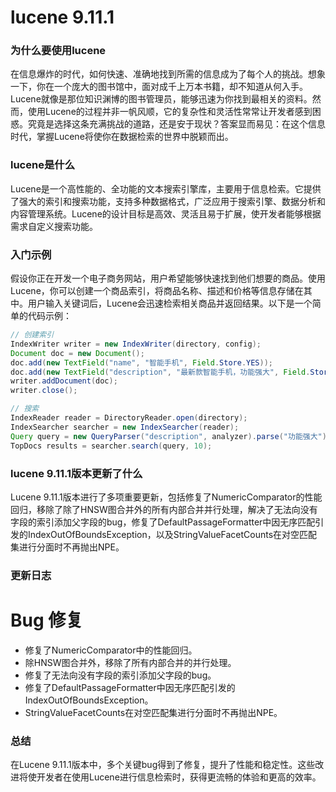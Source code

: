 # lucene 9.11.1
### 为什么要使用lucene

在信息爆炸的时代，如何快速、准确地找到所需的信息成为了每个人的挑战。想象一下，你在一个庞大的图书馆中，面对成千上万本书籍，却不知道从何入手。Lucene就像是那位知识渊博的图书管理员，能够迅速为你找到最相关的资料。然而，使用Lucene的过程并非一帆风顺，它的复杂性和灵活性常常让开发者感到困惑。究竟是选择这条充满挑战的道路，还是安于现状？答案显而易见：在这个信息时代，掌握Lucene将使你在数据检索的世界中脱颖而出。

### lucene是什么

Lucene是一个高性能的、全功能的文本搜索引擎库，主要用于信息检索。它提供了强大的索引和搜索功能，支持多种数据格式，广泛应用于搜索引擎、数据分析和内容管理系统。Lucene的设计目标是高效、灵活且易于扩展，使开发者能够根据需求自定义搜索功能。

### 入门示例

假设你正在开发一个电子商务网站，用户希望能够快速找到他们想要的商品。使用Lucene，你可以创建一个商品索引，将商品名称、描述和价格等信息存储在其中。用户输入关键词后，Lucene会迅速检索相关商品并返回结果。以下是一个简单的代码示例：

```java
// 创建索引
IndexWriter writer = new IndexWriter(directory, config);
Document doc = new Document();
doc.add(new TextField("name", "智能手机", Field.Store.YES));
doc.add(new TextField("description", "最新款智能手机，功能强大", Field.Store.YES));
writer.addDocument(doc);
writer.close();

// 搜索
IndexReader reader = DirectoryReader.open(directory);
IndexSearcher searcher = new IndexSearcher(reader);
Query query = new QueryParser("description", analyzer).parse("功能强大");
TopDocs results = searcher.search(query, 10);
```

### lucene 9.11.1版本更新了什么

Lucene 9.11.1版本进行了多项重要更新，包括修复了NumericComparator的性能回归，移除了除了HNSW图合并外的所有内部合并并行处理，解决了无法向没有字段的索引添加父字段的bug，修复了DefaultPassageFormatter中因无序匹配引发的IndexOutOfBoundsException，以及StringValueFacetCounts在对空匹配集进行分面时不再抛出NPE。

### 更新日志

# Bug 修复
- 修复了NumericComparator中的性能回归。
- 除HNSW图合并外，移除了所有内部合并的并行处理。
- 修复了无法向没有字段的索引添加父字段的bug。
- 修复了DefaultPassageFormatter中因无序匹配引发的IndexOutOfBoundsException。
- StringValueFacetCounts在对空匹配集进行分面时不再抛出NPE。

### 总结

在Lucene 9.11.1版本中，多个关键bug得到了修复，提升了性能和稳定性。这些改进将使开发者在使用Lucene进行信息检索时，获得更流畅的体验和更高的效率。